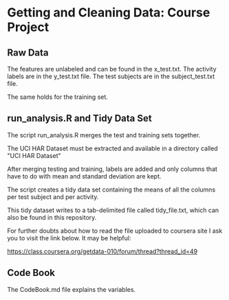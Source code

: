 Getting and Cleaning Data: Course Project
=========================================

Raw Data
------------------
The features are unlabeled and can be found in the x_test.txt.
The activity labels are in the y_test.txt file.
The test subjects are in the subject_test.txt file.

The same holds for the training set.

run_analysis.R and Tidy Data Set
-------------------------------------
The script run_analysis.R merges the test and training sets together.

The UCI HAR Dataset must be extracted and available in a directory called "UCI HAR Dataset"

After merging testing and training, labels are added and only columns that have to do with mean and standard deviation are kept.

The script creates a tidy data set containing the means of all the columns per test subject and per activity.

This tidy dataset writes to a tab-delimited file called tidy_file.txt, which can also be found in this repository.

For further doubts about how to read the file uploaded to coursera site I ask you to visit the link below. It may be helpful:

https://class.coursera.org/getdata-010/forum/thread?thread_id=49

Code Book
-------------------
The CodeBook.md file explains the variables.
